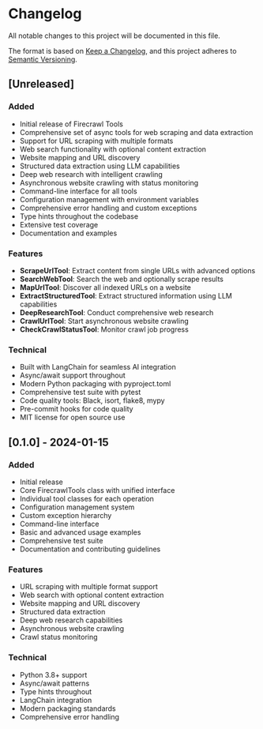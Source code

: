 # Changelog

All notable changes to this project will be documented in this file.

The format is based on [Keep a Changelog](https://keepachangelog.com/en/1.0.0/),
and this project adheres to [Semantic Versioning](https://semver.org/spec/v2.0.0.html).

## [Unreleased]

### Added
- Initial release of Firecrawl Tools
- Comprehensive set of async tools for web scraping and data extraction
- Support for URL scraping with multiple formats
- Web search functionality with optional content extraction
- Website mapping and URL discovery
- Structured data extraction using LLM capabilities
- Deep web research with intelligent crawling
- Asynchronous website crawling with status monitoring
- Command-line interface for all tools
- Configuration management with environment variables
- Comprehensive error handling and custom exceptions
- Type hints throughout the codebase
- Extensive test coverage
- Documentation and examples

### Features
- **ScrapeUrlTool**: Extract content from single URLs with advanced options
- **SearchWebTool**: Search the web and optionally scrape results
- **MapUrlTool**: Discover all indexed URLs on a website
- **ExtractStructuredTool**: Extract structured information using LLM capabilities
- **DeepResearchTool**: Conduct comprehensive web research
- **CrawlUrlTool**: Start asynchronous website crawling
- **CheckCrawlStatusTool**: Monitor crawl job progress

### Technical
- Built with LangChain for seamless AI integration
- Async/await support throughout
- Modern Python packaging with pyproject.toml
- Comprehensive test suite with pytest
- Code quality tools: Black, isort, flake8, mypy
- Pre-commit hooks for code quality
- MIT license for open source use

## [0.1.0] - 2024-01-15

### Added
- Initial release
- Core FirecrawlTools class with unified interface
- Individual tool classes for each operation
- Configuration management system
- Custom exception hierarchy
- Command-line interface
- Basic and advanced usage examples
- Comprehensive test suite
- Documentation and contributing guidelines

### Features
- URL scraping with multiple format support
- Web search with optional content extraction
- Website mapping and URL discovery
- Structured data extraction
- Deep web research capabilities
- Asynchronous website crawling
- Crawl status monitoring

### Technical
- Python 3.8+ support
- Async/await patterns
- Type hints throughout
- LangChain integration
- Modern packaging standards
- Comprehensive error handling 